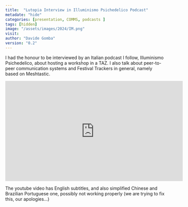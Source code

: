 ```yaml
---
title:  "Lutopia Interview in Illuminismo Psichedelico Podcast"
metadate: "hide"
categories: [presentation, COMMS, podcasts ]
tags: [hidden] 
image: "/assets/images/2024/IM.png"
visit:
author: "Davide Gomba"
version: "0.2"
---
```


<p>

I had the honour to be interviewed by an Italian podcast I follow, Illuminismo Psichedelico, about hosting a workshop in a TAZ. 
I also talk about peer-to-peer communication systems and Festival Trackers in general, namely based on Meshtastic.

<p>
<center>
<iframe width="560" height="315" src="https://www.youtube.com/embed/SBCdLXPaht8?si=XkOW45tLoLF88_ZN" title="YouTube video player" frameborder="0" allow="accelerometer; autoplay; clipboard-write; encrypted-media; gyroscope; picture-in-picture; web-share" referrerpolicy="strict-origin-when-cross-origin" allowfullscreen></iframe>
</center>
<p>
The youtube video has English subtitles, and also simplified Chinese and Brazilian Portuguese one, possibly not working properly (we are trying to fix this, our apologies...)
